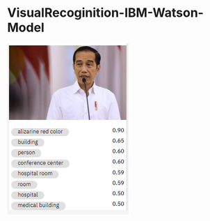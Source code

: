 # VisualRecoginition-IBM-Watson-Model
![alt image](https://github.com/hanifabd/VisualRecoginition-IBM-Watson-Model/blob/main/Cuplikan%20layar%202020-11-16%20095438.png)
